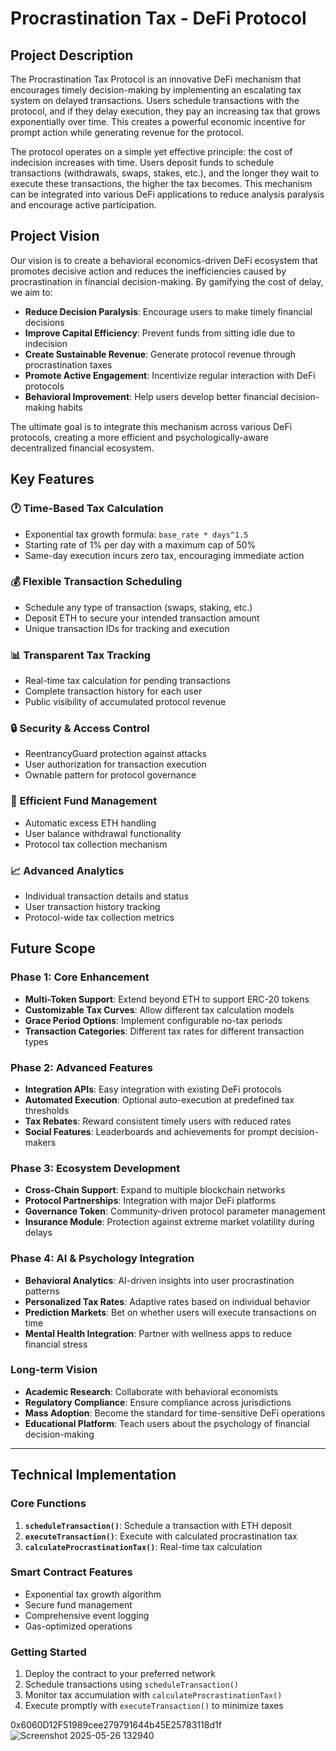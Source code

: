 # Procrastination Tax - DeFi Protocol

## Project Description

The Procrastination Tax Protocol is an innovative DeFi mechanism that encourages timely decision-making by implementing an escalating tax system on delayed transactions. Users schedule transactions with the protocol, and if they delay execution, they pay an increasing tax that grows exponentially over time. This creates a powerful economic incentive for prompt action while generating revenue for the protocol.

The protocol operates on a simple yet effective principle: the cost of indecision increases with time. Users deposit funds to schedule transactions (withdrawals, swaps, stakes, etc.), and the longer they wait to execute these transactions, the higher the tax becomes. This mechanism can be integrated into various DeFi applications to reduce analysis paralysis and encourage active participation.

## Project Vision

Our vision is to create a behavioral economics-driven DeFi ecosystem that promotes decisive action and reduces the inefficiencies caused by procrastination in financial decision-making. By gamifying the cost of delay, we aim to:

- **Reduce Decision Paralysis**: Encourage users to make timely financial decisions
- **Improve Capital Efficiency**: Prevent funds from sitting idle due to indecision  
- **Create Sustainable Revenue**: Generate protocol revenue through procrastination taxes
- **Promote Active Engagement**: Incentivize regular interaction with DeFi protocols
- **Behavioral Improvement**: Help users develop better financial decision-making habits

The ultimate goal is to integrate this mechanism across various DeFi protocols, creating a more efficient and psychologically-aware decentralized financial ecosystem.

## Key Features

### 🕐 **Time-Based Tax Calculation**
- Exponential tax growth formula: `base_rate * days^1.5`
- Starting rate of 1% per day with a maximum cap of 50%
- Same-day execution incurs zero tax, encouraging immediate action

### 💰 **Flexible Transaction Scheduling**
- Schedule any type of transaction (swaps, staking, etc.)
- Deposit ETH to secure your intended transaction amount
- Unique transaction IDs for tracking and execution

### 📊 **Transparent Tax Tracking**
- Real-time tax calculation for pending transactions
- Complete transaction history for each user
- Public visibility of accumulated protocol revenue

### 🔒 **Security & Access Control**
- ReentrancyGuard protection against attacks
- User authorization for transaction execution
- Ownable pattern for protocol governance

### 💸 **Efficient Fund Management**
- Automatic excess ETH handling
- User balance withdrawal functionality
- Protocol tax collection mechanism

### 📈 **Advanced Analytics**
- Individual transaction details and status
- User transaction history tracking
- Protocol-wide tax collection metrics

## Future Scope

### Phase 1: Core Enhancement
- **Multi-Token Support**: Extend beyond ETH to support ERC-20 tokens
- **Customizable Tax Curves**: Allow different tax calculation models
- **Grace Period Options**: Implement configurable no-tax periods
- **Transaction Categories**: Different tax rates for different transaction types

### Phase 2: Advanced Features
- **Integration APIs**: Easy integration with existing DeFi protocols
- **Automated Execution**: Optional auto-execution at predefined tax thresholds
- **Tax Rebates**: Reward consistent timely users with reduced rates
- **Social Features**: Leaderboards and achievements for prompt decision-makers

### Phase 3: Ecosystem Development
- **Cross-Chain Support**: Expand to multiple blockchain networks
- **Protocol Partnerships**: Integration with major DeFi platforms
- **Governance Token**: Community-driven protocol parameter management
- **Insurance Module**: Protection against extreme market volatility during delays

### Phase 4: AI & Psychology Integration
- **Behavioral Analytics**: AI-driven insights into user procrastination patterns
- **Personalized Tax Rates**: Adaptive rates based on individual behavior
- **Prediction Markets**: Bet on whether users will execute transactions on time
- **Mental Health Integration**: Partner with wellness apps to reduce financial stress

### Long-term Vision
- **Academic Research**: Collaborate with behavioral economists
- **Regulatory Compliance**: Ensure compliance across jurisdictions
- **Mass Adoption**: Become the standard for time-sensitive DeFi operations
- **Educational Platform**: Teach users about the psychology of financial decision-making

---

## Technical Implementation

### Core Functions
1. **`scheduleTransaction()`**: Schedule a transaction with ETH deposit
2. **`executeTransaction()`**: Execute with calculated procrastination tax
3. **`calculateProcrastinationTax()`**: Real-time tax calculation

### Smart Contract Features
- Exponential tax growth algorithm
- Secure fund management
- Comprehensive event logging
- Gas-optimized operations

### Getting Started
1. Deploy the contract to your preferred network
2. Schedule transactions using `scheduleTransaction()`
3. Monitor tax accumulation with `calculateProcrastinationTax()`
4. Execute promptly with `executeTransaction()` to minimize taxes

0x6060D12F51989cee279791644b45E25783118d1f
![Screenshot 2025-05-26 132940](https://github.com/user-attachments/assets/82774ab7-8df3-477c-9ebc-452e772fceaa)



